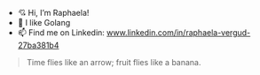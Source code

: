 - 💘 Hi, I’m Raphaela! 
- 💙 I like Golang
- 📫  Find me on Linkedin: www.linkedin.com/in/raphaela-vergud-27ba381b4
> Time flies like an arrow; fruit flies like a banana.
